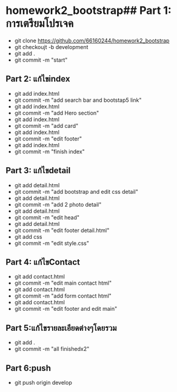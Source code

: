 # homework2_bootstrap## Part 1: การเตรียมโปรเจค
- git clone https://github.com/66160244/homework2_bootstrap
- git checkoujt -b development
- git add .
- git commit -m "start"
## Part 2: แก้ไขindex
- git add index.html
- git commit -m "add search bar and bootstap5 link"
- git add index.html
- git commit -m "add Hero section"
- git add index.html
- git commit -m "add card"
- git add index.html
- git commit -m "edit footer"
- git add index.html
- git commit -m "finish index"
## Part 3: แก้ไขdetail
- git add detail.html
- git commit -m "add bootstrap and edit css detail"
- git add detail.html
- git commit -m "add 2 photo detail"
- git add detail.html
- git commit -m "edit head"
- git add detail.html
- git commit -m "edit footer detail.html"
- git add css
- git commit -m "edit style.css"
## Part 4: แก้ไขContact
- git add contact.html
- git commit -m "edit main contact html"
- git add contact.html
- git commit -m "add form contact html"
- git add contact.html
- git commit -m "edit footer and edit main"
## Part 5:แก้ไขรายละเอียดต่างๆโดยรวม
- git add .
- git commit -m "all finishedx2"
## Part 6:push
- git push origin develop
